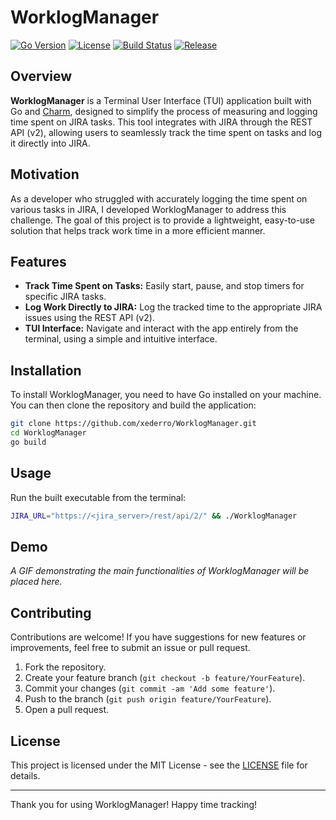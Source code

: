 # WorklogManager

[![Go Version](https://img.shields.io/github/go-mod/go-version/xederro/WorklogManager)](https://golang.org/)
[![License](https://img.shields.io/github/license/xederro/WorklogManager)](LICENSE)
[![Build Status](https://img.shields.io/github/actions/workflow/status/xederro/WorklogManager/build.yml)](https://github.com/xederro/WorklogManager/actions)
[![Release](https://img.shields.io/github/v/release/xederro/WorklogManager)](https://github.com/xederro/WorklogManager/releases)

## Overview

**WorklogManager** is a Terminal User Interface (TUI) application built with Go and [Charm](https://charm.sh/), designed to simplify the process of measuring and logging time spent on JIRA tasks. This tool integrates with JIRA through the REST API (v2), allowing users to seamlessly track the time spent on tasks and log it directly into JIRA.

## Motivation

As a developer who struggled with accurately logging the time spent on various tasks in JIRA, I developed WorklogManager to address this challenge. The goal of this project is to provide a lightweight, easy-to-use solution that helps track work time in a more efficient manner.

## Features

- **Track Time Spent on Tasks:** Easily start, pause, and stop timers for specific JIRA tasks.
- **Log Work Directly to JIRA:** Log the tracked time to the appropriate JIRA issues using the REST API (v2).
- **TUI Interface:** Navigate and interact with the app entirely from the terminal, using a simple and intuitive interface.

## Installation

To install WorklogManager, you need to have Go installed on your machine. You can then clone the repository and build the application:

```bash
git clone https://github.com/xederro/WorklogManager.git
cd WorklogManager
go build
```

## Usage

Run the built executable from the terminal:

```bash
JIRA_URL="https://<jira_server>/rest/api/2/" && ./WorklogManager
```

## Demo

*A GIF demonstrating the main functionalities of WorklogManager will be placed here.*

## Contributing

Contributions are welcome! If you have suggestions for new features or improvements, feel free to submit an issue or pull request.

1. Fork the repository.
2. Create your feature branch (`git checkout -b feature/YourFeature`).
3. Commit your changes (`git commit -am 'Add some feature'`).
4. Push to the branch (`git push origin feature/YourFeature`).
5. Open a pull request.

## License

This project is licensed under the MIT License - see the [LICENSE](LICENSE) file for details.


---

Thank you for using WorklogManager! Happy time tracking!